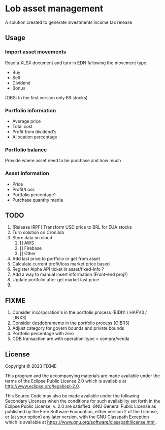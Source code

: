 # Lob asset management

A solution created to generate investments income tax release 

## Usage

### Import asset movements

Read a XLSX document and turn in EDN fallowing the movement type:

 - Buy
 - Sell
 - Dividend
 - Bonus

(OBS: In the first version only BR stocks)

### Portfolio information

- Average price
- Total cost
- Profit from dividend's
- Allocation percentage

### Portfolio balance

Provide where asset need to be purchase and how much

### Asset information

- Price
- Profit/Loss
- Portfolio percentage1
- Purchase quantity media

## TODO

1. [Release IRPF] Transform USD price to BRL for EUA stocks
2. Turn solution on CronJob
3. Store data on cloud
   1. [] AWS
   2. [] Firebase
   3. [] Other
4. Add last price to portfolio or get from asset
5. Calculate current profit/loss market price based
6. Register Alpha API ticket in asset/fixed-info ?
7. Add a way to manual insert information (Front-end proj?)
8. Update portfolio after get market last price
9. 

## FIXME
1. Consider incorporation's in the portfolio process (BIDI11 / HAPV3 / LINX3)
2. Consider desdobramento in the portfolio process (OIBR3)
3. Adjust category for govern bounds and private bounds
4. Portfolio percentage with zero
5. CDB transaction are with operation-type = compra/venda

## License

Copyright © 2023 FIXME

This program and the accompanying materials are made available under the
terms of the Eclipse Public License 2.0 which is available at
http://www.eclipse.org/legal/epl-2.0.

This Source Code may also be made available under the following Secondary
Licenses when the conditions for such availability set forth in the Eclipse
Public License, v. 2.0 are satisfied: GNU General Public License as published by
the Free Software Foundation, either version 2 of the License, or (at your
option) any later version, with the GNU Classpath Exception which is available
at https://www.gnu.org/software/classpath/license.html.

